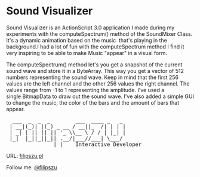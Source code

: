 Sound Visualizer
===
Sound Visualizer is an ActionScript 3.0 application I made during my experiments with the computeSpectrum() method of the SoundMixer Class. It's a dynamic animation based on the music  that's playing in the background.I had a lot of fun with the computeSpectrum method I find it very inspiring to be able to make Music "appear" in a visual form. 

The computeSpectrum() method let's you get a snapshot of the current sound wave and store it in a ByteArray. This way you get a vector of 512 numbers representing the sound wave. Keep in mind that the first 256 values are the left channel and the other 256 values the right channel. The values range from -1 to 1 representing the amplitude. I've used a single BitmapData to draw out the sound wave. I've also added a simple GUI to change the music, the color of the bars and the amount of bars that appear.


<pre>
  ___  _  _  _        ___  ____ _   _ 
 | __|(_)| |(_) _ __ / __||_  /| | | |
 | _| | || || || '_ \\__ \ / / | |_| |
 |_|  |_||_||_|| .__/|___//___| \___/ 
               |_|    Interactive Developer
</pre>
URL: [filipszu.pl](http://www.filipszu.pl/)

Follow me: [@filipszu](https://twitter.com/filipszu)
